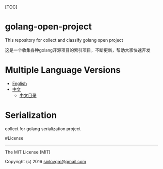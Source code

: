 [TOC]

# golang-open-project

This repository for collect and classify golang open project

这是一个收集各种golang开源项目的索引项目，不断更新，帮助大家快速开发


# Multiple Language Versions

- [English](en/)
- [中文](zh/)
    - [中文目录](zh/preface.md)

# Serialization

collect for golang serialization project



#License

---

The MIT License (MIT)

Copyright (c) 2016 sinlovgm@gmail.com
